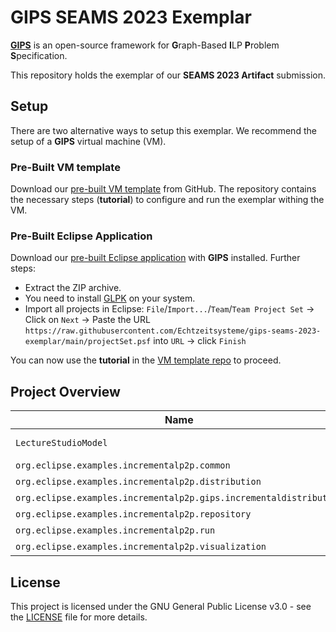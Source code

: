 # GIPS SEAMS 2023 Exemplar

[**GIPS**](https://gips.dev) is an open-source framework for **G**raph-Based **I**LP **P**roblem **S**pecification.

This repository holds the exemplar of our **SEAMS 2023 Artifact** submission.


## Setup

There are two alternative ways to setup this exemplar.
We recommend the setup of a **GIPS** virtual machine (VM).

### Pre-Built VM template

Download our [pre-built VM template](https://github.com/Echtzeitsysteme/gips-seams-2023-artifact-vm) from GitHub. The repository contains the necessary steps (**tutorial**) to configure and run the exemplar withing the VM.

### Pre-Built Eclipse Application

Download our [pre-built Eclipse application](https://github.com/Echtzeitsysteme/gips-eclipse-build) with **GIPS** installed.
Further steps:
- Extract the ZIP archive.
- You need to install [GLPK](https://www.gnu.org/software/glpk/) on your system.
- Import all projects in Eclipse: `File`/`Import...`/`Team`/`Team Project Set` -> Click on `Next` -> Paste the URL `https://raw.githubusercontent.com/Echtzeitsysteme/gips-seams-2023-exemplar/main/projectSet.psf` into `URL` -> click `Finish`

You can now use the **tutorial** in the [VM template repo](https://github.com/Echtzeitsysteme/gips-seams-2023-artifact-vm) to proceed.


## Project Overview

| **Name**                                                           | **Description**  |
| ------------------------------------------------------------------ | ---------------- |
| `LectureStudioModel`                                               | Metamodel of the exemplar: [LectureStudioModel/model/LectureStudioModel.ecore](LectureStudioModel/model/LectureStudioModel.ecore) |
| `org.eclipse.examples.incrementalp2p.common`                       | Common classes to hold data and constant definitions |
| `org.eclipse.examples.incrementalp2p.distribution`                 | Control flow logic of the simulation |
| `org.eclipse.examples.incrementalp2p.gips.incrementaldistribution` | GIPS(L) exemplar implementation: [GIPSL file](org.gips.examples.incrementalp2p.gips.incrementaldistribution/src/gipsl/Model.gipsl) |
| `org.eclipse.examples.incrementalp2p.repository`                   | GT rules for the setup of the simulation environemnt |
| `org.eclipse.examples.incrementalp2p.run`                          | Simulation runner |
| `org.eclipse.examples.incrementalp2p.visualization`                | Visualization components |


## License

This project is licensed under the GNU General Public License v3.0 - see the [LICENSE](LICENSE) file for more details.
